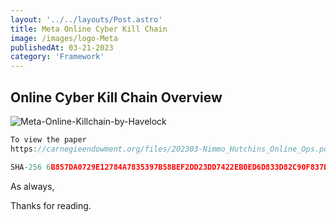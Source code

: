 ```yaml
---
layout: '../../layouts/Post.astro'
title: Meta Online Cyber Kill Chain
image: /images/logo-Meta
publishedAt: 03-21-2023
category: 'Framework'
---
```


## Online Cyber Kill Chain Overview


<!-- Local image stored at public/assets/stars.png -->
<img src="/images/Meta-Killchain-Infographic.webp" alt="Meta-Online-Killchain-by-Havelock">


 
```js
To view the paper
https://carnegieendowment.org/files/202303-Nimmo_Hutchins_Online_Ops.pdf

SHA-256 6B857DA0729E12784A7835397B58BEF2DD23DD7422EB0ED6D833D82C90F837BD
```

As always,

Thanks for reading. 
